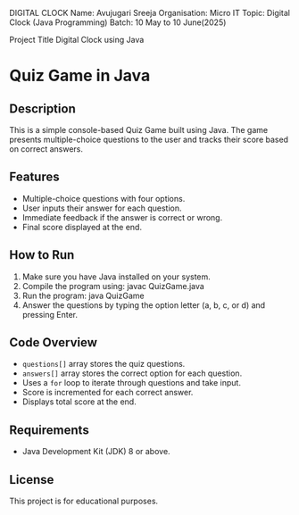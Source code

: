 DIGITAL CLOCK
Name: Avujugari Sreeja
Organisation: Micro IT
Topic: Digital Clock (Java Programming)
Batch: 10 May to 10 June(2025)

Project Title
Digital Clock using Java

# Quiz Game in Java

## Description
This is a simple console-based Quiz Game built using Java. The game presents multiple-choice questions to the user and tracks their score based on correct answers.

## Features
- Multiple-choice questions with four options.
- User inputs their answer for each question.
- Immediate feedback if the answer is correct or wrong.
- Final score displayed at the end.

## How to Run
1. Make sure you have Java installed on your system.
2. Compile the program using:
javac QuizGame.java
3. Run the program:
java QuizGame
4. Answer the questions by typing the option letter (a, b, c, or d) and pressing Enter.

## Code Overview
- `questions[]` array stores the quiz questions.
- `answers[]` array stores the correct option for each question.
- Uses a `for` loop to iterate through questions and take input.
- Score is incremented for each correct answer.
- Displays total score at the end.

## Requirements
- Java Development Kit (JDK) 8 or above.
  
## License
This project is for educational purposes.
